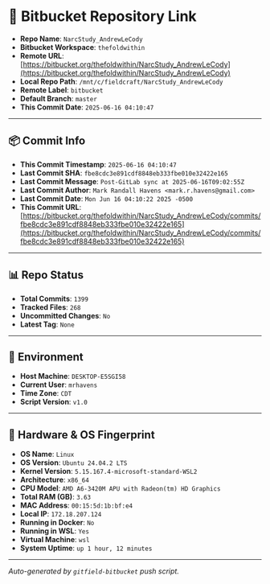 # 🔗 Bitbucket Repository Link

- **Repo Name**: `NarcStudy_AndrewLeCody`
- **Bitbucket Workspace**: `thefoldwithin`
- **Remote URL**: [https://bitbucket.org/thefoldwithin/NarcStudy_AndrewLeCody](https://bitbucket.org/thefoldwithin/NarcStudy_AndrewLeCody)
- **Local Repo Path**: `/mnt/c/fieldcraft/NarcStudy_AndrewLeCody`
- **Remote Label**: `bitbucket`
- **Default Branch**: `master`
- **This Commit Date**: `2025-06-16 04:10:47`

---

## 📦 Commit Info

- **This Commit Timestamp**: `2025-06-16 04:10:47`
- **Last Commit SHA**: `fbe8cdc3e891cdf8848eb333fbe010e32422e165`
- **Last Commit Message**: `Post-GitLab sync at 2025-06-16T09:02:55Z`
- **Last Commit Author**: `Mark Randall Havens <mark.r.havens@gmail.com>`
- **Last Commit Date**: `Mon Jun 16 04:10:22 2025 -0500`
- **This Commit URL**: [https://bitbucket.org/thefoldwithin/NarcStudy_AndrewLeCody/commits/fbe8cdc3e891cdf8848eb333fbe010e32422e165](https://bitbucket.org/thefoldwithin/NarcStudy_AndrewLeCody/commits/fbe8cdc3e891cdf8848eb333fbe010e32422e165)

---

## 📊 Repo Status

- **Total Commits**: `1399`
- **Tracked Files**: `268`
- **Uncommitted Changes**: `No`
- **Latest Tag**: `None`

---

## 🧭 Environment

- **Host Machine**: `DESKTOP-E5SGI58`
- **Current User**: `mrhavens`
- **Time Zone**: `CDT`
- **Script Version**: `v1.0`

---

## 🧬 Hardware & OS Fingerprint

- **OS Name**: `Linux`
- **OS Version**: `Ubuntu 24.04.2 LTS`
- **Kernel Version**: `5.15.167.4-microsoft-standard-WSL2`
- **Architecture**: `x86_64`
- **CPU Model**: `AMD A6-3420M APU with Radeon(tm) HD Graphics`
- **Total RAM (GB)**: `3.63`
- **MAC Address**: `00:15:5d:1b:bf:e4`
- **Local IP**: `172.18.207.124`
- **Running in Docker**: `No`
- **Running in WSL**: `Yes`
- **Virtual Machine**: `wsl`
- **System Uptime**: `up 1 hour, 12 minutes`

---

_Auto-generated by `gitfield-bitbucket` push script._
